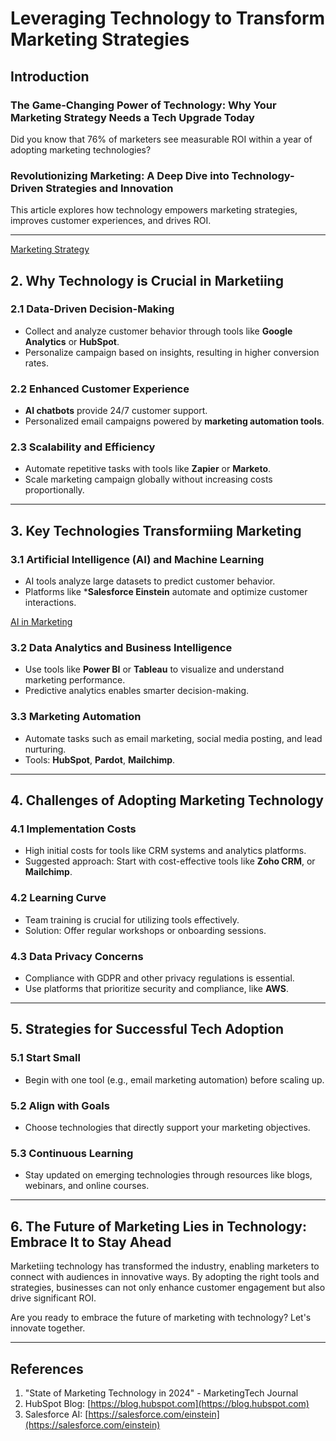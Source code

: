# Leveraging Technology to Transform Marketing Strategies 

## Introduction 

### The Game-Changing Power of Technology: Why Your Marketing Strategy Needs a Tech Upgrade Today  

Did you know that 76% of marketers see measurable ROI within a year of adopting marketing technologies?

### Revolutionizing Marketing: A Deep Dive into Technology-Driven Strategies and Innovation

This article explores how technology empowers marketing strategies, improves customer experiences, and drives ROI. 

---

[Marketing Strategy](images/marketing.strategy.jpg)



## 2. Why Technology is Crucial in Marketiing 

### 2.1 Data-Driven Decision-Making
- Collect and analyze customer behavior through tools like **Google Analytics** or **HubSpot**. 
- Personalize campaign based on insights, resulting in higher conversion rates. 
  
### 2.2 Enhanced Customer Experience 
- **AI chatbots** provide 24/7 customer support. 
- Personalized email campaigns powered by **marketing automation tools**. 

### 2.3 Scalability and Efficiency 
- Automate repetitive tasks with tools like **Zapier** or **Marketo**. 
- Scale marketing campaign globally without increasing costs proportionally. 

--- 

## 3. Key Technologies Transformiing Marketing 

### 3.1 Artificial Intelligence (AI) and Machine Learning 
- AI tools analyze large datasets to predict customer behavior. 
- Platforms like ***Salesforce Einstein** automate and optimize customer interactions. 

[AI in Marketing](images/ai-marketing.jpg)



### 3.2 Data Analytics and Business Intelligence
- Use tools like **Power BI** or **Tableau** to visualize and understand marketing performance. 
- Predictive analytics enables smarter decision-making. 

### 3.3 Marketing Automation 
- Automate tasks such as email marketing, social media posting, and lead nurturing. 
- Tools: **HubSpot**, **Pardot**, **Mailchimp**. 


--- 


## 4. Challenges of Adopting Marketing Technology 

### 4.1 Implementation Costs 
- High initial costs for tools like CRM systems and analytics platforms. 
- Suggested approach: Start with cost-effective tools like **Zoho CRM**, or **Mailchimp**. 

### 4.2 Learning Curve 
- Team training is crucial for utilizing tools effectively. 
- Solution: Offer regular workshops or onboarding sessions. 

### 4.3 Data Privacy Concerns 
- Compliance with GDPR and other privacy regulations is essential. 
- Use platforms that prioritize security and compliance, like **AWS**. 

--- 


## 5. Strategies for Successful Tech Adoption 

### 5.1 Start Small 
- Begin with one tool (e.g., email marketing automation) before scaling up. 

### 5.2 Align with Goals 
- Choose technologies that directly support your marketing objectives. 

### 5.3 Continuous Learning 
- Stay updated on emerging technologies through resources like blogs, webinars, and online courses. 

---

## 6. The Future of Marketing Lies in Technology: Embrace It to Stay Ahead

Marketiing technology has transformed the industry, enabling marketers to connect with audiences in innovative ways. By adopting the right tools and strategies, businesses can not only enhance customer engagement but also drive significant ROI. 

Are you ready to embrace the future of marketing with technology? Let's innovate together.

--- 

## References 

1. "State of Marketing Technology in 2024" - MarketingTech Journal 
2. HubSpot Blog: [https://blog.hubspot.com](https://blog.hubspot.com)
3. Salesforce AI: [https://salesforce.com/einstein](https://salesforce.com/einstein)
